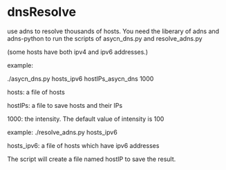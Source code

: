 dnsResolve
==========

use adns to resolve thousands of hosts. You need the liberary of adns and adns-python to run the scripts of asycn_dns.py and resolve_adns.py

(some hosts have both ipv4 and ipv6 addresses.)

example:

./asycn_dns.py hosts_ipv6 hostIPs_asycn_dns 1000 

hosts: a file of hosts

hostIPs: a file to save hosts and their IPs

1000: the intensity. The default value of intensity is 100


example:
./resolve_adns.py hosts_ipv6

hosts_ipv6: a file of hosts which have ipv6 addresses

The script will create a file named hostIP to save the result.
